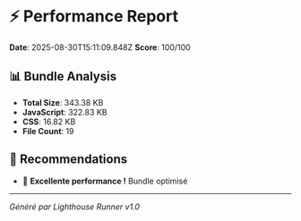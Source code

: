 # ⚡ Performance Report

**Date**: 2025-08-30T15:11:09.848Z
**Score**: 100/100

## 📊 Bundle Analysis
- **Total Size**: 343.38 KB
- **JavaScript**: 322.83 KB
- **CSS**: 16.82 KB
- **File Count**: 19

## 🎯 Recommendations
- 🎉 **Excellente performance !** Bundle optimisé

---
*Généré par Lighthouse Runner v1.0*
